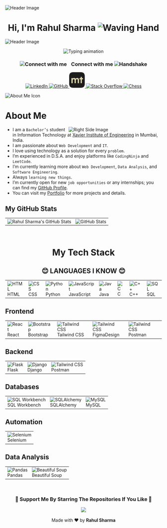 <img src="https://user-images.githubusercontent.com/73097560/115834477-dbab4500-a447-11eb-908a-139a6edaec5c.gif" alt="Header Image">

<h1 align="center">Hi, I'm Rahul Sharma <img src="https://media.giphy.com/media/hvRJCLFzcasrR4ia7z/giphy.gif" width="35" alt="Waving Hand"></h1>

<p align="center"></p>

<img src="https://user-images.githubusercontent.com/73097560/115834477-dbab4500-a447-11eb-908a-139a6edaec5c.gif" alt="Header Image">

<p align="center">
    <img src="https://readme-typing-svg.herokuapp.com?font=Roboto&weight=900&color=cyan&size=25&center=true&vCenter=true&width=600&height=100&lines=🙏+NAMASTE+🙏;Passionate+about+Web+Development;Also+Web+Scraping+and+Data+Analysis;Touch+Typing+at+105++WPM+⌨️;Software+Development+Enthusiast;Active+Learner+and+Explorer;Always+Exploring+New+Technologies+💻" alt="Typing animation">
</p>

<h3 align="center">
    <img src="https://media.giphy.com/media/iY8CRBdQXODJSCERIr/giphy.gif" width="30" height="30" style="margin-right: 10px;" alt="Connect with me">
    Connect with me <img src='https://raw.githubusercontent.com/ShahriarShafin/ShahriarShafin/main/Assets/handshake.gif' width="50px" alt="Handshake">
</h3>

<p align="center">
    <div align="center">
        <a target="_blank" href="https://www.linkedin.com/in/rahul-sharma-133b57246/">
            <img src="https://img.icons8.com/doodle/40/000000/linkedin--v2.png" alt="LinkedIn">
        </a>
        <a target="_blank" href="https://github.com/rahul122703">
            <img src="https://img.icons8.com/doodle/40/000000/github--v1.png" alt="GitHub">
        </a>
        <a target="_blank" href="https://monkeytype.com/profile/rahul122703">
            <img src="https://raw.githubusercontent.com/monkeytype-hub/monkeytype-icon/master/monkeytype-icon/svg/alduin.svg" style="width:50px; aspect-ratio:1/1;" alt="Monkey Type">
        </a>
        <a target="_blank" href="https://stackoverflow.com/users/21504143/rahul-sharma">
            <img src="https://img.icons8.com/external-tal-revivo-color-tal-revivo/40/000000/external-stack-overflow-is-a-question-and-answer-site-for-professional-logo-color-tal-revivo.png" alt="Stack Overflow">
        </a>
        <a target="_blank" href="https://www.chess.com/member/rahul122703">
            <img src="https://images.chesscomfiles.com/uploads/v1/images_users/tiny_mce/PedroPinhata/phpNgJfyb.png" alt="Chess" style="width:100px;">
        </a>
    </div>
</p>

<picture>
    <img src="https://github.com/7oSkaaa/7oSkaaa/blob/main/Images/about_me.gif?raw=true" width="50px" alt="About Me Icon">
</picture>
<h1><b>About Me</b></h1>

<picture>
    <img align="right" style="width:300px;" src="https://github.com/7oSkaaa/7oSkaaa/blob/main/Images/Right_Side.gif?raw=true" alt="Right Side Image">
</picture>

<ul>
    <li>I am a <code>Bachelor’s</code> student in Information Technology at <a href="https://www.xavier.ac.in">Xavier Institute of Engineering</a> in Mumbai, India.</li>
    <li>I am passionate about <code>Web Development</code> and <code>IT</code>.</li>
    <li>I love using technology as a solution for every <code>problem</code>.</li>
    <li>I’m experienced in D.S.A. and enjoy platforms like <code>CodingNinja</code> and <code>LeetCode</code>.</li>
    <li>I’m currently learning more about <code>Web Development</code>, <code>Data Analysis</code>, and <code>Software Engineering</code>.</li>
    <li>Always <code>learning new things</code>.</li>
    <li>I’m currently open for new <code>job opportunities</code> or any internships; you can find my <a href="https://github.com/rahul122703">GitHub Profile</a>.</li>
    <li>You can visit my <a href="https://your-portfolio-link.com">Portfolio</a> for more projects and details.</li>
</ul>

<h2>My GitHub Stats</h2>

<table align="center">
    <tr>
        <td>
            <img src="https://github-readme-stats.vercel.app/api/top-langs?username=rahul122703&show_icons=true&theme=dark&locale=en&layout=compact" alt="Rahul Sharma's GitHub Stats" width="300" />
        </td>
        <td>
            <img src="https://github-readme-stats.vercel.app/api?username=rahul122703&show_icons=true&theme=radical" alt="GitHub Stats" width="400" />
        </td>
    </tr>
</table>

<br>
<center><h1>My Tech Stack</h1></center>

<h2 align="center">😊 LANGUAGES I KNOW 😊</h2>
<table align="center">
    <tr>
        <td>
            <img src="https://img.icons8.com/color/48/000000/html-5.png" alt="HTML"/>
            <div>HTML</div>
        </td>
        <td>
            <img src="https://img.icons8.com/color/48/000000/css3.png" alt="CSS"/>
            <div>CSS</div>
        </td>
        <td>
            <img src="https://img.icons8.com/color/48/000000/python.png" alt="Python"/>
            <div>Python</div>
        </td>
        <td>
            <img src="https://img.icons8.com/color/48/000000/javascript.png" alt="JavaScript"/>
            <div>JavaScript</div>
        </td>
        <td>
            <img src="https://img.icons8.com/color/48/000000/java-coffee-cup-logo.png" alt="Java"/>
            <div>Java</div>
        </td>
        <td>
            <img src="https://img.icons8.com/color/48/000000/c-programming.png" alt="C"/>
            <div>C</div>
        </td>
        <td>
            <img src="https://img.icons8.com/color/48/000000/c-plus-plus-logo.png" alt="C++"/>
            <div>C++</div>
        </td>
        <td>
            <img src="https://img.icons8.com/color/48/000000/sql.png" alt="SQL"/>
            <div>SQL</div>
        </td>
    </tr>
</table>

<h2>Frontend</h2>
<table align="center">
    <tr>
        <td>
            <img src="https://img.icons8.com/color/48/000000/react-native.png" alt="React"/>
            <div>React</div>
        </td>
        <td>
            <img src="https://img.icons8.com/color/48/000000/bootstrap.png" alt="Bootstrap"/>
            <div>Bootstrap</div>
        </td>
        <td>
            <img src="https://img.icons8.com/color/48/000000/tailwindcss.png" alt="Tailwind CSS"/>
            <div>Tailwind CSS</div>
        </td>
        <td>
            <img src="https://upload.wikimedia.org/wikipedia/commons/3/33/Figma-logo.svg" alt="Tailwind CSS" height="50"/>
            <div>FigmaDesign</div>
        </td>
        <td>
            <img src="https://static.cdnlogo.com/logos/p/20/postman.svg" height ="50": alt="Tailwind CSS"/>
            <div>Postman</div>
        </td>
    </tr>
</table>

<h2>Backend</h2>
<table align="center">
    <tr>
        <td>
            <img src="https://img.icons8.com/color/48/000000/flask.png" alt="Flask"/>
            <div>Flask</div>
        </td>
        <td>
            <img src="https://img.icons8.com/color/48/000000/django.png" alt="Django"/>
            <div>Django</div>
        </td>
        <td>
            <img src="https://static.cdnlogo.com/logos/p/20/postman.svg" height ="50": alt="Tailwind CSS"/>
            <div>Postman</div>
        </td>
    </tr>
</table>

<h2>Databases</h2>
<table align="center">
    <tr>
        <td>
            <img src="https://img.utdstc.com/icon/f6f/11c/f6f11c75fda63dd454fa5db9610a77cfd6752be4db11010f2e4252551a4abccd:100" height="50" width="50" alt="SQL Workbench"/>
            <div>SQL Workbench</div>
        </td>
        <td>
            <img src="https://upload.wikimedia.org/wikipedia/commons/d/d7/SQLAlchemy.svg" alt="SQLAlchemy"/>
            <div>SQLAlchemy</div>
        </td>
        <td>
            <img src="https://upload.wikimedia.org/wikipedia/en/d/dd/MySQL_logo.svg" alt="MySQL" height="50"/>
            <div>MySQL</div>
        </td>
    </tr>
</table>

<h2>Automation</h2>
<table align="center">
    <tr>
        <td>
            <img src="https://upload.wikimedia.org/wikipedia/commons/d/d5/Selenium_Logo.png" alt="Selenium" height="50" width="50"/>
            <div>Selenium</div>
        </td>
    </tr>
</table>

<h2>Data Analysis</h2>
<table align="center">
    <tr>
        <td>
            <img src="https://upload.wikimedia.org/wikipedia/commons/e/ed/Pandas_logo.svg" height="100" width="100" alt="Pandas"/>
            <div>Pandas</div>
        </td>
        <td>
            <img src="https://cdn-images-1.medium.com/v2/resize:fill:1600:480/gravity:fp:0.5:0.4/0*oN9jA-Ad3mRlPAYy.png" height="100" width="200" alt="Beautiful Soup"/>
            <div>Beautiful Soup</div>
        </td>
    </tr>
</table>

<br>

<h3 align="center">🌈 Support Me By Starring The Repositories If You Like 🌈</h3>
<p align="center">
    <img src="https://img.icons8.com/material-rounded/24/000000/star.png"/>
</p>

<p align="center">Made with ❤️ by <strong>Rahul Sharma</strong></p>
